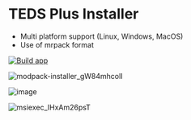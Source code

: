 # TEDS Plus Installer
- Multi platform support (Linux, Windows, MacOS)
- Use of mrpack format

[![Build app](https://github.com/dovydasteds/teds-plus-installer/actions/workflows/build.yml/badge.svg)](https://github.com/twilight-games/modpack-installer/actions/workflows/build.yml)

![modpack-installer_gW84mhcolI](https://user-images.githubusercontent.com/35953244/152230478-72eaca95-5cb9-444d-a88a-dcfa4aeb29aa.gif)

![image](https://user-images.githubusercontent.com/35953244/161287776-df9f2cb5-177d-40f0-98d6-aa2def54a6a9.png)

![msiexec_IHxAm26psT](https://user-images.githubusercontent.com/35953244/208211201-80de2308-2611-485a-83f3-88fe2ae8e807.gif)
